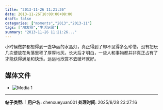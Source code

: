```yaml
---
title: "2013-11-26 11:21:26"
date: 2013-11-26T10:00:00+08:00
draft: false
categories: ["moments","2013","2013-11"]
tags: ["朋友圈","生活记录"]
summary: "2013-11-26 11:21:26..."
---
```


小时候做梦都想得到一盏华丽的水晶灯，真正得到了却不见得多么珍惜。没有把玩几次便放在角落里积了厚厚地灰。长大后才明白，一些人和事物都并非真正占有了才能获得满足和快乐。远远地欣赏不去破坏就好。

## 媒体文件

- ![Media 1](/Moments/photos/2013-11-26/201311261121260.jpg)

---

**帖子类型:** 1
**用户名:** chenxueyuan001
**处理时间:** 2025/8/28 23:27:16